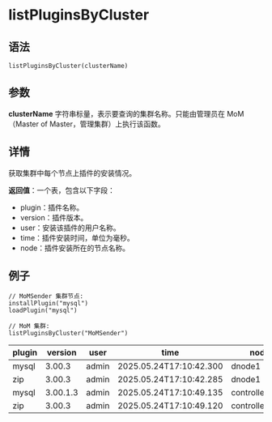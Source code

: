 # listPluginsByCluster

## 语法

`listPluginsByCluster(clusterName)`

## 参数

**clusterName** 字符串标量，表示要查询的集群名称。只能由管理员在 MoM（Master of Master，管理集群）上执行该函数。

## 详情

获取集群中每个节点上插件的安装情况。

**返回值**：一个表，包含以下字段：

* plugin：插件名称。
* version：插件版本。
* user：安装该插件的用户名称。
* time：插件安装时间，单位为毫秒。
* node：插件安装所在的节点名称。

## 例子

```
// MoMSender 集群节点:
installPlugin("mysql")
loadPlugin("mysql")

// MoM 集群:
listPluginsByCluster("MoMSender")

```

| plugin | version | user | time | node |
| --- | --- | --- | --- | --- |
| mysql | 3.00.3 | admin | 2025.05.24T17:10:42.300 | dnode1 |
| zip | 3.00.3 | admin | 2025.05.24T17:10:42.285 | dnode1 |
| mysql | 3.00.1.3 | admin | 2025.05.24T17:10:49.135 | controller8899 |
| zip | 3.00.3 | admin | 2025.05.24T17:10:49.120 | controller8899 |

